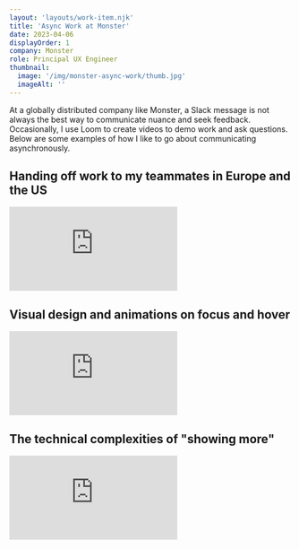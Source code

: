 ```yaml
---
layout: 'layouts/work-item.njk'
title: 'Async Work at Monster'
date: 2023-04-06
displayOrder: 1
company: Monster
role: Principal UX Engineer
thumbnail:
  image: '/img/monster-async-work/thumb.jpg'
  imageAlt: ''
---
```


At a globally distributed company like Monster, a Slack message is not always the best way to communicate nuance and seek feedback. Occasionally, I use Loom to create videos to demo work and ask questions. Below are some examples of how I like to go about communicating asynchronously.

## Handing off work to my teammates in Europe and the US

<div class="video-wrapper"><iframe src="https://player.vimeo.com/video/815295705?h=5c82bfe082" style="aspect-ratio: 1152 / 720" frameborder="0" allow="autoplay; fullscreen; picture-in-picture" allowfullscreen title="Style Forge - Web Interface_ My Status Update.mp4"></iframe></div>

## Visual design and animations on focus and hover

<div class="video-wrapper"><iframe style="aspect-ratio: 924 / 720" src="https://player.vimeo.com/video/814932820?h=6437cfda33" frameborder="0" allow="autoplay; fullscreen; picture-in-picture" allowfullscreen title="JobCard Micro-interactions - 24 August 2022"></iframe></div>

## The technical complexities of "showing more"

<div class="video-wrapper"><iframe src="https://player.vimeo.com/video/814932809?h=eaec626f93" style="aspect-ratio: 1066 / 720" frameborder="0" allow="autoplay; fullscreen; picture-in-picture" allowfullscreen title="JobCard Descriptions - on showing more"></iframe></div>
